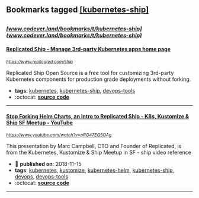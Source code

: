 ## Bookmarks tagged [[kubernetes-ship]](https://www.codever.land/search?q=[kubernetes-ship])

_<sup><sup>[www.codever.land/bookmarks/t/kubernetes-ship](www.codever.land/bookmarks/t/kubernetes-ship)</sup></sup>_
---
#### [Replicated Ship - Manage 3rd-party Kubernetes apps home page](https://www.replicated.com/ship)
_<sup>https://www.replicated.com/ship</sup>_

Replicated Ship Open Source is a free tool for customizing 3rd-party Kubernetes components for production grade deployments without forking.
* **tags**: [kubernetes](../tagged/kubernetes.md), [kubernetes-ship](../tagged/kubernetes-ship.md), [devops-tools](../tagged/devops-tools.md)
* :octocat: **[source code](https://github.com/replicatedhq/ship)**
---
#### [Stop Forking Helm Charts, an Intro to Replicated Ship - K8s, Kustomize & Ship SF Meetup - YouTube](https://www.youtube.com/watch?v=pRG47EQ5OAg)
_<sup>https://www.youtube.com/watch?v=pRG47EQ5OAg</sup>_

This presentation by Marc Campbell, CTO and Founder of Replicated, is from the Kubernetes, Kustomize & Ship Meetup in SF - ship video reference
* :calendar: **published on**: 2018-11-15
* **tags**: [kubernetes](../tagged/kubernetes.md), [kustomize](../tagged/kustomize.md), [kubernetes-helm](../tagged/kubernetes-helm.md), [kubernetes-ship](../tagged/kubernetes-ship.md), [devops](../tagged/devops.md), [devops-tools](../tagged/devops-tools.md)
* :octocat: **[source code](https://github.com/replicatedhq/ship)**
---
